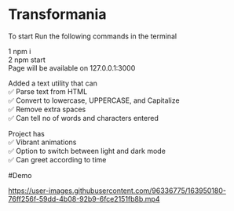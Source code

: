 # Transformania

To start Run the following commands in the terminal 

1 npm i <br>
2 npm start<br>
Page will be available on 127.0.0.1:3000 <br>

Added a text utility that can<br>
✅ Parse text from HTML<br>
✅ Convert to lowercase, UPPERCASE, and Capitalize<br>
✅ Remove extra spaces<br>
✅ Can tell no of words and characters entered<br>

Project has<br>
✅ Vibrant animations<br>
✅ Option to switch between light and dark mode<br>
✅ Can greet according to time<br>


#Demo <br>




https://user-images.githubusercontent.com/96336775/163950180-76ff256f-59dd-4b08-92b9-6fce2151fb8b.mp4

